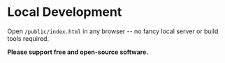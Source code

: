 # Local Development

Open `/public/index.html` in any browser -- no fancy local server or build tools required.

**Please support free and open-source software.**
